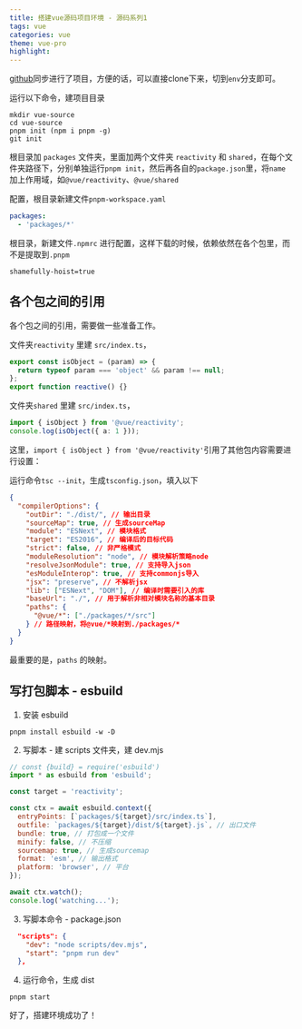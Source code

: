```yaml
---
title: 搭建vue源码项目环境 - 源码系列1
tags: vue
categories: vue
theme: vue-pro
highlight:
---
```


[github](https://github.com/frontzhm/vue3-source)同步进行了项目，方便的话，可以直接clone下来，切到`env`分支即可。


运行以下命令，建项目目录

```shell
mkdir vue-source
cd vue-source
pnpm init (npm i pnpm -g)
git init
```


根目录加 `packages` 文件夹，里面加两个文件夹 `reactivity` 和 `shared`，在每个文件夹路径下，分别单独运行`pnpm init`，然后再各自的`package.json`里，将`name` 加上作用域，如`@vue/reactivity`、`@vue/shared`

配置，根目录新建文件`pnpm-workspace.yaml`

```yaml
packages:
  - 'packages/*'
```

根目录，新建文件`.npmrc` 进行配置，这样下载的时候，依赖依然在各个包里，而不是提取到`.pnpm`

```shell
shamefully-hoist=true
```

## 各个包之间的引用

各个包之间的引用，需要做一些准备工作。

文件夹`reactivity` 里建 `src/index.ts`，

```ts
export const isObject = (param) => {
  return typeof param === 'object' && param !== null;
};
export function reactive() {}
```

文件夹`shared` 里建 `src/index.ts`，

```ts
import { isObject } from '@vue/reactivity';
console.log(isObject({ a: 1 }));
```

这里，`import { isObject } from '@vue/reactivity'`引用了其他包内容需要进行设置：

运行命令`tsc --init`，生成`tsconfig.json`，填入以下

```json
{
  "compilerOptions": {
    "outDir": "./dist/", // 输出目录
    "sourceMap": true, // 生成sourceMap
    "module": "ESNext", // 模块格式
    "target": "ES2016", // 编译后的目标代码
    "strict": false, // 非严格模式
    "moduleResolution": "node", // 模块解析策略node
    "resolveJsonModule": true, // 支持导入json
    "esModuleInterop": true, // 支持commonjs导入
    "jsx": "preserve", // 不解析jsx
    "lib": ["ESNext", "DOM"], // 编译时需要引入的库
    "baseUrl": "./", // 用于解析非相对模块名称的基本目录
    "paths": {
      "@vue/*": ["./packages/*/src"]
    } // 路径映射，将@vue/*映射到./packages/*
  }
}
```

最重要的是，`paths` 的映射。

## 写打包脚本 - esbuild

1. 安装 esbuild

```shell
pnpm install esbuild -w -D
```

2. 写脚本 - 建 scripts 文件夹，建 dev.mjs

```js
// const {build} = require('esbuild')
import * as esbuild from 'esbuild';

const target = 'reactivity';

const ctx = await esbuild.context({
  entryPoints: [`packages/${target}/src/index.ts`],
  outfile: `packages/${target}/dist/${target}.js`, // 出口文件
  bundle: true, // 打包成一个文件
  minify: false, // 不压缩
  sourcemap: true, // 生成sourcemap
  format: 'esm', // 输出格式
  platform: 'browser', // 平台
});

await ctx.watch();
console.log('watching...');
```

3. 写脚本命令 - package.json

```json
  "scripts": {
    "dev": "node scripts/dev.mjs",
    "start": "pnpm run dev"
  },
```

4. 运行命令，生成 dist

```shell
pnpm start
```

好了，搭建环境成功了！

